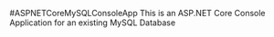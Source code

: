 #ASPNETCoreMySQLConsoleApp
This is an ASP.NET Core Console Application for an existing MySQL Database 
